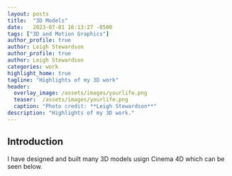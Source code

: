 ```yaml
---
layout: posts
title:  "3D Models"
date:   2023-07-01 16:13:27 -0500
tags: ["3D and Motion Graphics"]
author_profile: true
author: Leigh Stewardson
author_profile: true
author: Leigh Stewardson
categories: work
highlight_home: true
tagline: "Highlights of my 3D work"
header:
  overlay_image: /assets/images/yourlife.png
  teaser:  /assets/images/yourlife.png
  caption: "Photo credit: **Leigh Stewardson**"
description: "Highlights of my 3D work."
---
```


## Introduction
I have designed and built many 3D models usign Cinema 4D which can be seen below.

<div id="nanogallery2"></div>
<script>
  $("#nanogallery2").nanogallery2({
  // ### gallery settings ###
  thumbnailHeight:  150,
  thumbnailWidth:   150,
  itemsBaseURL:     '/assets/images/',

  // ### gallery content ###
  items: [
      { src: 'fish.jpeg', srct: 'fish.jpeg' },
      { src: 'gyro.jpeg', srct: 'gyro.jpeg' },
      { src: 'i.jpeg', srct: 'i.jpeg' },
      { src: 'magazone_stand.jpeg', srct: 'magazone_stand.jpeg' },
      { src: 'probe.jpeg', srct: 'probe.jpeg' },

  ]
});
</script>